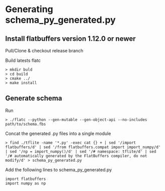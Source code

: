 # Generating schema_py_generated.py

## Install flatbuffers version 1.12.0 or newer

Pull/Clone & checkout release branch

Build latests flatc

    > mkdir buld
    > cd build
    > cmake ../
    > make install

## Generate schema
    
Run 

    > ./flatc --python --gen-mutable --gen-object-api --no-includes path/to/schema.fbs

Concat the generated .py files into a single module
    
    > find ./tflite -name '*.py' -exec cat {} + | sed '/import flatbuffers/d' | sed '/from flatbuffers.compat import import_numpy/d' | sed '/np = import_numpy()/d' | sed '/# namespace: tflite/d' | sed '/# automatically generated by the FlatBuffers compiler, do not modify/d' > schema_py_generated.py

Add the following lines to schema_py_generated.py

    import flatbuffers
    import numpy as np
